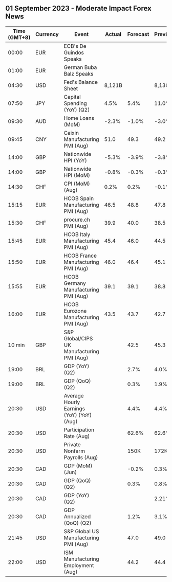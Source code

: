 ## 01 September 2023 - Moderate Impact Forex News

| Time (GMT+8) | Currency | Event | Actual | Forecast | Previous |
|------|----------|-------|--------|----------|----------|
| 00:00 | EUR | ECB's De Guindos Speaks |  |  |  |
| 01:00 | EUR | German Buba Balz Speaks |  |  |  |
| 04:30 | USD | Fed's Balance Sheet | 8,121B |  | 8,139B |
| 07:50 | JPY | Capital Spending (YoY) (Q2) | 4.5% | 5.4% | 11.0% |
| 09:30 | AUD | Home Loans (MoM) | -2.3% | -1.0% | -3.0% |
| 09:45 | CNY | Caixin Manufacturing PMI (Aug) | 51.0 | 49.3 | 49.2 |
| 14:00 | GBP | Nationwide HPI (YoY) | -5.3% | -3.9% | -3.8% |
| 14:00 | GBP | Nationwide HPI (MoM) | -0.8% | -0.3% | -0.3% |
| 14:30 | CHF | CPI (MoM) (Aug) | 0.2% | 0.2% | -0.1% |
| 15:15 | EUR | HCOB Spain Manufacturing PMI (Aug) | 46.5 | 48.8 | 47.8 |
| 15:30 | CHF | procure.ch PMI (Aug) | 39.9 | 40.0 | 38.5 |
| 15:45 | EUR | HCOB Italy Manufacturing PMI (Aug) | 45.4 | 46.0 | 44.5 |
| 15:50 | EUR | HCOB France Manufacturing PMI (Aug) | 46.0 | 46.4 | 45.1 |
| 15:55 | EUR | HCOB Germany Manufacturing PMI (Aug) | 39.1 | 39.1 | 38.8 |
| 16:00 | EUR | HCOB Eurozone Manufacturing PMI (Aug) | 43.5 | 43.7 | 42.7 |
| 10 min | GBP | S&P Global/CIPS UK Manufacturing PMI (Aug) |  | 42.5 | 45.3 |
| 19:00 | BRL | GDP (YoY) (Q2) |  | 2.7% | 4.0% |
| 19:00 | BRL | GDP (QoQ) (Q2) |  | 0.3% | 1.9% |
| 20:30 | USD | Average Hourly Earnings (YoY) (YoY) (Aug) |  | 4.4% | 4.4% |
| 20:30 | USD | Participation Rate (Aug) |  | 62.6% | 62.6% |
| 20:30 | USD | Private Nonfarm Payrolls (Aug) |  | 150K | 172K |
| 20:30 | CAD | GDP (MoM) (Jun) |  | -0.2% | 0.3% |
| 20:30 | CAD | GDP (QoQ) (Q2) |  | 0.3% | 0.8% |
| 20:30 | CAD | GDP (YoY) (Q2) |  |  | 2.21% |
| 20:30 | CAD | GDP Annualized (QoQ) (Q2) |  | 1.2% | 3.1% |
| 21:45 | USD | S&P Global US Manufacturing PMI (Aug) |  | 47.0 | 49.0 |
| 22:00 | USD | ISM Manufacturing Employment (Aug) |  | 44.2 | 44.4 |

